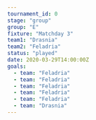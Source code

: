 ```yaml
---
tournament_id: 0
stage: "group"
group: "E"
fixture: "Matchday 3"
team1: "Drasnia"
team2: "Feladria"
status: "played"
date: 2020-03-29T14:00:00Z
goals:
  - team: "Feladria"
  - team: "Feladria"
  - team: "Feladria"
  - team: "Feladria"
  - team: "Feladria"
  - team: "Drasnia"
---
```

